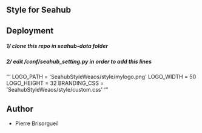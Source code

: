 ## Style for Seahub

## Deployment

##### 1/ clone this repo in seahub-data folder
##### 2/ edit /conf/seahub_setting.py in order to add this lines

‘‘’
LOGO_PATH = 'SeahubStyleWeaos/style/mylogo.png'
LOGO_WIDTH = 50
LOGO_HEIGHT = 32
BRANDING_CSS = 'SeahubStyleWeaos/style/custom.css'
‘‘’

## Author
* Pierre Brisorgueil
